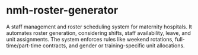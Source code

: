 # nmh-roster-generator
A staff management and roster scheduling system for maternity hospitals. It automates roster generation, considering shifts, staff availability, leave, and unit assignments. The system enforces rules like weekend rotations, full-time/part-time contracts, and gender or training-specific unit allocations.
